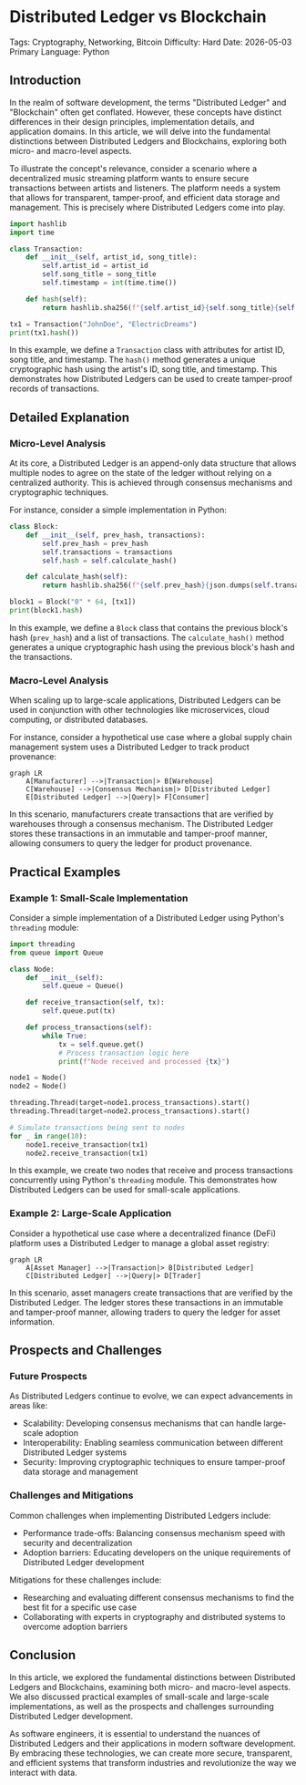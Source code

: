# Distributed Ledger vs Blockchain
Tags: Cryptography, Networking, Bitcoin
Difficulty: Hard
Date: 2026-05-03
Primary Language: Python

## Introduction

In the realm of software development, the terms "Distributed Ledger" and "Blockchain" often get conflated. However, these concepts have distinct differences in their design principles, implementation details, and application domains. In this article, we will delve into the fundamental distinctions between Distributed Ledgers and Blockchains, exploring both micro- and macro-level aspects.

To illustrate the concept's relevance, consider a scenario where a decentralized music streaming platform wants to ensure secure transactions between artists and listeners. The platform needs a system that allows for transparent, tamper-proof, and efficient data storage and management. This is precisely where Distributed Ledgers come into play.

```python
import hashlib
import time

class Transaction:
    def __init__(self, artist_id, song_title):
        self.artist_id = artist_id
        self.song_title = song_title
        self.timestamp = int(time.time())

    def hash(self):
        return hashlib.sha256(f"{self.artist_id}{self.song_title}{self.timestamp}".encode()).hexdigest()

tx1 = Transaction("JohnDoe", "ElectricDreams")
print(tx1.hash())
```

In this example, we define a `Transaction` class with attributes for artist ID, song title, and timestamp. The `hash()` method generates a unique cryptographic hash using the artist's ID, song title, and timestamp. This demonstrates how Distributed Ledgers can be used to create tamper-proof records of transactions.

## Detailed Explanation

### Micro-Level Analysis

At its core, a Distributed Ledger is an append-only data structure that allows multiple nodes to agree on the state of the ledger without relying on a centralized authority. This is achieved through consensus mechanisms and cryptographic techniques.

For instance, consider a simple implementation in Python:

```python
class Block:
    def __init__(self, prev_hash, transactions):
        self.prev_hash = prev_hash
        self.transactions = transactions
        self.hash = self.calculate_hash()

    def calculate_hash(self):
        return hashlib.sha256(f"{self.prev_hash}{json.dumps(self.transactions)}".encode()).hexdigest()

block1 = Block("0" * 64, [tx1])
print(block1.hash)
```

In this example, we define a `Block` class that contains the previous block's hash (`prev_hash`) and a list of transactions. The `calculate_hash()` method generates a unique cryptographic hash using the previous block's hash and the transactions.

### Macro-Level Analysis

When scaling up to large-scale applications, Distributed Ledgers can be used in conjunction with other technologies like microservices, cloud computing, or distributed databases.

For instance, consider a hypothetical use case where a global supply chain management system uses a Distributed Ledger to track product provenance:

```mermaid
graph LR
    A[Manufacturer] -->|Transaction|> B[Warehouse]
    C[Warehouse] -->|Consensus Mechanism|> D[Distributed Ledger]
    E[Distributed Ledger] -->|Query|> F[Consumer]
```

In this scenario, manufacturers create transactions that are verified by warehouses through a consensus mechanism. The Distributed Ledger stores these transactions in an immutable and tamper-proof manner, allowing consumers to query the ledger for product provenance.

## Practical Examples

### Example 1: Small-Scale Implementation

Consider a simple implementation of a Distributed Ledger using Python's `threading` module:

```python
import threading
from queue import Queue

class Node:
    def __init__(self):
        self.queue = Queue()

    def receive_transaction(self, tx):
        self.queue.put(tx)

    def process_transactions(self):
        while True:
            tx = self.queue.get()
            # Process transaction logic here
            print(f"Node received and processed {tx}")

node1 = Node()
node2 = Node()

threading.Thread(target=node1.process_transactions).start()
threading.Thread(target=node2.process_transactions).start()

# Simulate transactions being sent to nodes
for _ in range(10):
    node1.receive_transaction(tx1)
    node2.receive_transaction(tx1)
```

In this example, we create two nodes that receive and process transactions concurrently using Python's `threading` module. This demonstrates how Distributed Ledgers can be used for small-scale applications.

### Example 2: Large-Scale Application

Consider a hypothetical use case where a decentralized finance (DeFi) platform uses a Distributed Ledger to manage a global asset registry:

```mermaid
graph LR
    A[Asset Manager] -->|Transaction|> B[Distributed Ledger]
    C[Distributed Ledger] -->|Query|> D[Trader]
```

In this scenario, asset managers create transactions that are verified by the Distributed Ledger. The ledger stores these transactions in an immutable and tamper-proof manner, allowing traders to query the ledger for asset information.

## Prospects and Challenges

### Future Prospects

As Distributed Ledgers continue to evolve, we can expect advancements in areas like:

* Scalability: Developing consensus mechanisms that can handle large-scale adoption
* Interoperability: Enabling seamless communication between different Distributed Ledger systems
* Security: Improving cryptographic techniques to ensure tamper-proof data storage and management

### Challenges and Mitigations

Common challenges when implementing Distributed Ledgers include:

* Performance trade-offs: Balancing consensus mechanism speed with security and decentralization
* Adoption barriers: Educating developers on the unique requirements of Distributed Ledger development

Mitigations for these challenges include:

* Researching and evaluating different consensus mechanisms to find the best fit for a specific use case
* Collaborating with experts in cryptography and distributed systems to overcome adoption barriers

## Conclusion

In this article, we explored the fundamental distinctions between Distributed Ledgers and Blockchains, examining both micro- and macro-level aspects. We also discussed practical examples of small-scale and large-scale implementations, as well as the prospects and challenges surrounding Distributed Ledger development.

As software engineers, it is essential to understand the nuances of Distributed Ledgers and their applications in modern software development. By embracing these technologies, we can create more secure, transparent, and efficient systems that transform industries and revolutionize the way we interact with data.